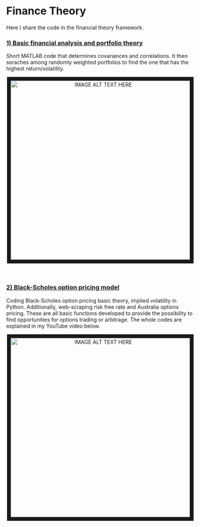 # Finance Theory
Here I share the code in the financial theory framework.

### [1) Basic financial analysis and portfolio theory](https://github.com/saidplayer/FinanceTheory/tree/main/Portfolio)
<p>
  Short MATLAB code that determines covariances and correlations. It then seraches among randomly weighted portfolios to find the one that has the highest return/volatility. 
</p>
<p align=center>
<a href="http://www.youtube.com/watch?feature=player_embedded&v=mR-YYOKqT4I
" target="_blank"><img src="http://img.youtube.com/vi/mR-YYOKqT4I/0.jpg" 
alt="IMAGE ALT TEXT HERE" width="480" border="10" /></a>
<p>&nbsp;</p>
</p>

### [2) Black-Scholes option pricing model](https://github.com/saidplayer/FinanceTheory/tree/main/Options)

<p>
  Coding Black-Scholes option pricing basic theory, implied volatility in Python. Additionally, web-scraping risk free rate and Australia options pricing. These are all basic functions developed to provide the possibility to find opportunities for options trading or arbitrage. The whole codes are explained in my YouTube video below.
</p>
<p align=center>
<a href="http://www.youtube.com/watch?feature=player_embedded&v=E5vKRAya_Xw
" target="_blank"><img src="http://img.youtube.com/vi/E5vKRAya_Xw/0.jpg" 
alt="IMAGE ALT TEXT HERE" width="480" border="10" /></a>
</p>
